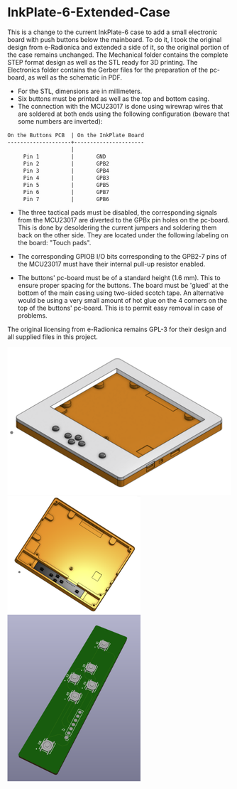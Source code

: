 # InkPlate-6-Extended-Case

This is a change to the current InkPlate-6 case to add a small electronic board with push buttons below the mainboard. To do it, I took the original design from e-Radionica and extended a side of it, so the original portion of the case remains unchanged. The Mechanical folder contains the complete STEP format design as well as the STL ready for 3D printing. The Electronics folder contains the Gerber files for the preparation of the pc-board, as well as the schematic in PDF. 

- For the STL, dimensions are in millimeters. 
- Six buttons must be printed as well as the top and bottom casing.
- The connection with the MCU23017 is done using wirewrap wires that are soldered at both ends using the following configuration (beware that some numbers are inverted):

```
On the Buttons PCB  | On the InkPlate Board
--------------------+----------------------
                    |
     Pin 1          |       GND           
     Pin 2          |       GPB2           
     Pin 3          |       GPB4
     Pin 4          |       GPB3
     Pin 5          |       GPB5
     Pin 6          |       GPB7
     Pin 7          |       GPB6
```

- The three tactical pads must be disabled, the corresponding signals from the MCU23017 are diverted to the GPBx pin holes on the pc-board. This is done by desoldering the current jumpers and soldering them back on the other side. They are located under the following labeling on the board: "Touch pads".

- The corresponding GPIOB I/O bits corresponding to the GPB2-7 pins of the MCU23017 must have their internal pull-up resistor enabled.

- The buttons' pc-board must be of a standard height (1.6 mm). This to ensure proper spacing for the buttons. The board must be 'glued' at the bottom of the main casing using two-sided scotch tape. An alternative would be using a very small amount of hot glue on the 4 corners on the top of the buttons' pc-board. This is to permit easy removal in case of problems.

The original licensing from e-Radionica remains GPL-3 for their design and all supplied files in this project.

<img src="Pictures/Inkplate_6_With_Mechanical_Buttons.png" alt="picture" width="600"/>
<img src="Pictures/Bottom_Case_With_Buttons_Board.png" alt="picture" width="300"/><img src="Pictures/Buttons 3D View.png" alt="picture" width="300"/>
